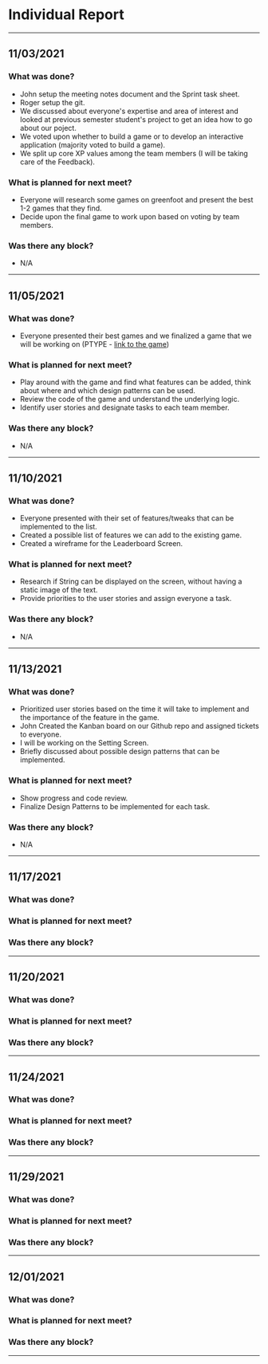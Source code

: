 # Individual Report

---

## 11/03/2021

### What was done?
- John setup the meeting notes document and the Sprint task sheet.
- Roger setup the git.
- We discussed about everyone's expertise and area of interest and looked at previous semester student's project to get an idea how to go about our poject.
- We voted upon whether to build a game or to develop an interactive application (majority voted to build a game).
- We split up core XP values among the team members (I will be taking care of the Feedback).

### What is planned for next meet?
- Everyone will research some games on greenfoot and present the best 1-2 games that they find.
- Decide upon the final game to work upon based on voting by team members.

### Was there any block?
- N/A

---

## 11/05/2021

### What was done?
- Everyone presented their best games and we finalized a game that we will be working on (PTYPE - [link to the game](https://www.greenfoot.org/scenarios/13388))

### What is planned for next meet?
- Play around with the game and find what features can be added, think about where and which design patterns can be used.
- Review the code of the game and understand the underlying logic.
- Identify user stories and designate tasks to each team member.

### Was there any block?
- N/A

---

## 11/10/2021

### What was done?
- Everyone presented with their set of features/tweaks that can be implemented to the list.
- Created a possible list of features we can add to the existing game.
- Created a wireframe for the Leaderboard Screen.

### What is planned for next meet?
- Research if String can be displayed on the screen, without having a static image of the text.
- Provide priorities to the user stories and assign everyone a task.

### Was there any block?
- N/A

---

## 11/13/2021

### What was done?
- Prioritized user stories based on the time it will take to implement and the importance of the feature in the game.
- John Created the Kanban board on our Github repo and assigned tickets to everyone.
- I will be working on the Setting Screen.
- Briefly discussed about possible design patterns that can be implemented.

### What is planned for next meet?
- Show progress and code review.
- Finalize Design Patterns to be implemented for each task.

### Was there any block?
- N/A

---

## 11/17/2021

### What was done?

### What is planned for next meet?

### Was there any block?

---

## 11/20/2021

### What was done?

### What is planned for next meet?

### Was there any block?

---

## 11/24/2021

### What was done?

### What is planned for next meet?

### Was there any block?

---

## 11/29/2021

### What was done?

### What is planned for next meet?

### Was there any block?

---

## 12/01/2021

### What was done?

### What is planned for next meet?

### Was there any block?

---
